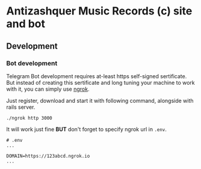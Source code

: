 # Antizashquer Music Records (c) site and bot

## Development

### Bot development

Telegram Bot development requires at-least https self-signed sertificate.
But instead of creating this sertificate and long tuning your machine to 
work with it, you can simply use [ngrok](https://ngrok.com/download).

Just register, download and start it with following command, alongside
with rails server.

```
./ngrok http 3000
```

It will work just fine **BUT** don't forget to specify ngrok url in `.env`.

```
# .env
...

DOMAIN=https://123abcd.ngrok.io
...
```
